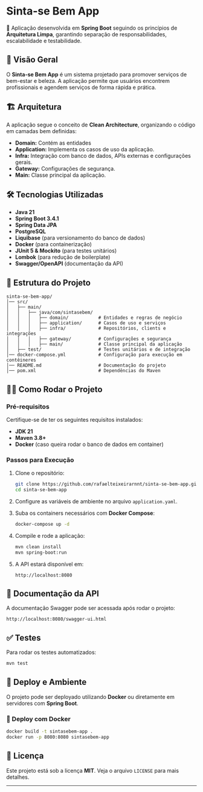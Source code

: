 # Sinta-se Bem App

🚀 Aplicação desenvolvida em **Spring Boot** seguindo os princípios de **Arquitetura Limpa**, garantindo separação de responsabilidades, escalabilidade e testabilidade.

## 📌 Visão Geral

O **Sinta-se Bem App** é um sistema projetado para promover serviços de bem-estar e beleza. A aplicação permite que usuários encontrem profissionais e agendem serviços de forma rápida e prática.

## 🏗 Arquitetura

A aplicação segue o conceito de **Clean Architecture**, organizando o código em camadas bem definidas:

- **Domain:** Contém as entidades
- **Application:** Implementa os casos de uso da aplicação.
- **Infra:** Integração com banco de dados, APIs externas e configurações gerais.
- **Gateway:** Configurações de segurança.
- **Main:** Classe principal da aplicação.

## 🛠️ Tecnologias Utilizadas

- **Java 21**
- **Spring Boot 3.4.1**
- **Spring Data JPA**
- **PostgreSQL**
- **Liquibase** (para versionamento do banco de dados)
- **Docker** (para containerização)
- **JUnit 5 & Mockito** (para testes unitários)
- **Lombok** (para redução de boilerplate)
- **Swagger/OpenAPI** (documentação da API)

## 📂 Estrutura do Projeto

```shell
sinta-se-bem-app/
│── src/
│   ├── main/
│   │   ├── java/com/sintasebem/
│   │   │   ├── domain/           # Entidades e regras de negócio
│   │   │   ├── application/      # Casos de uso e serviços
│   │   │   ├── infra/            # Repositórios, clients e integrações
│   │   │   ├── gateway/          # Configurações e segurança
│   │   │   ├── main/             # Classe principal da aplicação
│   ├── test/                     # Testes unitários e de integração
│── docker-compose.yml            # Configuração para execução em contêineres
│── README.md                     # Documentação do projeto
│── pom.xml                       # Dependências do Maven
```

## 🏃‍♂️ Como Rodar o Projeto

### Pré-requisitos

Certifique-se de ter os seguintes requisitos instalados:

- **JDK 21**
- **Maven 3.8+**
- **Docker** (caso queira rodar o banco de dados em container)

### Passos para Execução

1. Clone o repositório:
   ```sh
   git clone https://github.com/rafaelteixeirarnnt/sinta-se-bem-app.git
   cd sinta-se-bem-app
   ```

2. Configure as variáveis de ambiente no arquivo `application.yaml`.

3. Suba os containers necessários com **Docker Compose**:
   ```sh
   docker-compose up -d
   ```

4. Compile e rode a aplicação:
   ```sh
   mvn clean install
   mvn spring-boot:run
   ```

5. A API estará disponível em:
   ```
   http://localhost:8080
   ```

## 📜 Documentação da API

A documentação Swagger pode ser acessada após rodar o projeto:

```
http://localhost:8080/swagger-ui.html
```

## ✅ Testes

Para rodar os testes automatizados:

```sh
mvn test
```

## 🚀 Deploy e Ambiente

O projeto pode ser deployado utilizando **Docker** ou diretamente em servidores com **Spring Boot**.

### 🔹 Deploy com Docker

```sh
docker build -t sintasebem-app .
docker run -p 8080:8080 sintasebem-app
```

## 📄 Licença

Este projeto está sob a licença **MIT**. Veja o arquivo `LICENSE` para mais detalhes.

---